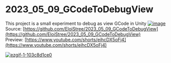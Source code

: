 # 2023_05_09_GCodeToDebugView
This project is a small experiment to debug as view GCode in Unity
[![image](https://github.com/EloiStree/2023_05_09_GCodeToDebugView/assets/20149493/4e1d05e0-181f-445c-bafc-d44610298640)](https://www.youtube.com/shorts/eihcDX5oFj4)
Source: [https://github.com/EloiStree/2023_05_09_GCodeToDebugView](https://github.com/EloiStree/2023_05_09_GCodeToDebugView)  
Preview: [https://www.youtube.com/shorts/eihcDX5oFj4](https://www.youtube.com/shorts/eihcDX5oFj4)  

[![ezgif-1-103c8d1ce0](https://github.com/EloiStree/ProjectsID/assets/20149493/0719386a-0f36-488c-9789-34e684523144)](https://www.youtube.com/shorts/eihcDX5oFj4)

